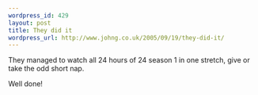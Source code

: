 ```yaml
--- 
wordpress_id: 429
layout: post
title: They did it
wordpress_url: http://www.johng.co.uk/2005/09/19/they-did-it/
---
```

They managed to watch all 24 hours of 24 season 1 in one stretch, give or take the odd short nap.

Well done!
